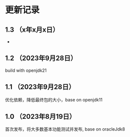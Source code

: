 # 更新记录

## 1.3 （x年x月x日）

-

## 1.2 （2023年9月28日）

build with openjdk21

## 1.1 （2023年9月28日）

优化依赖，降低最终包的大小，base on openjdk11

## 1.0 （2023年8月19日）

首次发布，将大多数基本功能测试并发布, base on oracleJdk8
